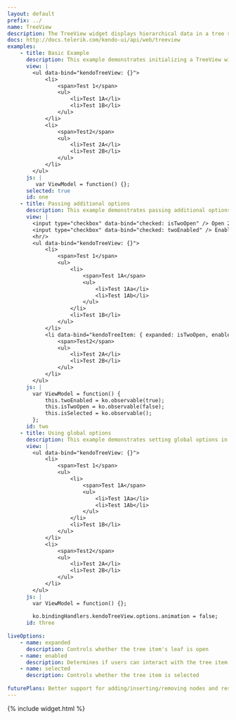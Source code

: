 ```yaml
---
layout: default
prefix: ../
name: TreeView
description: The TreeView widget displays hierarchical data in a tree structure.
docs: http://docs.telerik.com/kendo-ui/api/web/treeview
examples:
    - title: Basic Example
      description: This example demonstrates initializing a TreeView widget with no additional options specified.
      view: |
        <ul data-bind="kendoTreeView: {}">
            <li>
                <span>Test 1</span>
                <ul>
                    <li>Test 1A</li>
                    <li>Test 1B</li>
                </ul>
            </li>
            <li>
                <span>Test2</span>
                <ul>
                    <li>Test 2A</li>
                    <li>Test 2B</li>
                </ul>
            </li>
        </ul>
      js: |
         var ViewModel = function() {};
      selected: true
      id: one
    - title: Passing additional options
      description: This example demonstrates passing additional options in the data-bind attribute. The **kendoTreeItem** binding can be applied to child elements to control the behavior of individual menu items.
      view: |
        <input type="checkbox" data-bind="checked: isTwoOpen" /> Open 2<br/>
        <input type="checkbox" data-bind="checked: twoEnabled" /> Enable 2
        <hr/>
        <ul data-bind="kendoTreeView: {}">
            <li>
                <span>Test 1</span>
                <ul>
                    <li>
                        <span>Test 1A</span>
                        <ul>
                            <li>Test 1Aa</li>
                            <li>Test 1Ab</li>
                        </ul>
                    </li>
                    <li>Test 1B</li>
                </ul>
            </li>
            <li data-bind="kendoTreeItem: { expanded: isTwoOpen, enabled: twoEnabled, selected: isSelected }">
                <span>Test2</span>
                <ul>
                    <li>Test 2A</li>
                    <li>Test 2B</li>
                </ul>
            </li>
        </ul>
      js: |
        var ViewModel = function() {
            this.twoEnabled = ko.observable(true);
            this.isTwoOpen = ko.observable(false);
            this.isSelected = ko.observable();
        };
      id: two
    - title: Using global options
      description: This example demonstrates setting global options in *ko.bindingHandlers.kendoTreeView.options*. This helps to simplify the markup for settings that can be used as a default for all instances of this widget.
      view: |
        <ul data-bind="kendoTreeView: {}">
            <li>
                <span>Test 1</span>
                <ul>
                    <li>
                        <span>Test 1A</span>
                        <ul>
                            <li>Test 1Aa</li>
                            <li>Test 1Ab</li>
                        </ul>
                    </li>
                    <li>Test 1B</li>
                </ul>
            </li>
            <li>
                <span>Test2</span>
                <ul>
                    <li>Test 2A</li>
                    <li>Test 2B</li>
                </ul>
            </li>
        </ul>
      js: |
        var ViewModel = function() {};
        
        ko.bindingHandlers.kendoTreeView.options.animation = false;
      id: three
      
liveOptions:
    - name: expanded
      description: Controls whether the tree item's leaf is open
    - name: enabled
      description: Determines if users can interact with the tree item
    - name: selected
      description: Controls whether the tree item is selected
      
futurePlans: Better support for adding/inserting/removing nodes and responding to selections.
---
```


{% include widget.html %}
